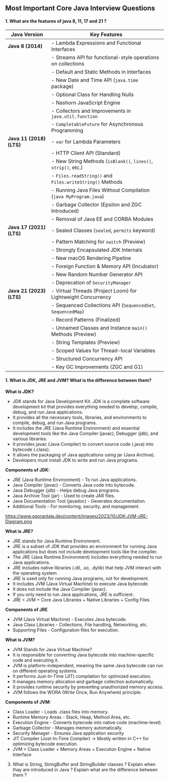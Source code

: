 ## Most Important Core Java Interview Questions

#### 1. What are the features of java 8, 11, 17 and 21 ?

| Java Version | Key Features |
|-------------|-------------|
| **Java 8 (2014)** | - Lambda Expressions and Functional Interfaces  |
|             | - Streams API for functional-style operations on collections |
|             | - Default and Static Methods in Interfaces |
|             | - New Date and Time API (`java.time` package) |
|             | - Optional Class for Handling Nulls |
|             | - Nashorn JavaScript Engine |
|             | - Collectors and Improvements in `java.util.function` |
|             | - `CompletableFuture` for Asynchronous Programming |
| **Java 11 (2018) (LTS)** | - `var` for Lambda Parameters |
|             | - HTTP Client API (Standard) |
|             | - New String Methods (`isBlank()`, `lines()`, `strip()`, etc.) |
|             | - `Files.readString()` and `Files.writeString()` Methods |
|             | - Running Java Files Without Compilation (`java MyProgram.java`) |
|             | - Garbage Collector (Epsilon and ZGC Introduced) |
|             | - Removal of Java EE and CORBA Modules |
| **Java 17 (2021) (LTS)** | - Sealed Classes (`sealed`, `permits` keyword) |
|             | - Pattern Matching for `switch` (Preview) |
|             | - Strongly Encapsulated JDK Internals |
|             | - New macOS Rendering Pipeline |
|             | - Foreign Function & Memory API (Incubator) |
|             | - New Random Number Generator API |
|             | - Deprecation of `SecurityManager` |
| **Java 21 (2023) (LTS)** | - Virtual Threads (Project Loom) for Lightweight Concurrency |
|             | - Sequenced Collections API (`SequencedSet`, `SequencedMap`) |
|             | - Record Patterns (Finalized) |
|             | - Unnamed Classes and Instance `main()` Methods (Preview) |
|             | - String Templates (Preview) |
|             | - Scoped Values for Thread-local Variables |
|             | - Structured Concurrency API |
|             | - Key GC Improvements (ZGC and G1) |


#### 1. What is JDK, JRE and JVM? What is the difference between them?

**What is JDK?** 
- JDK stands for Java Development Kit. JDK is a complete software development kit that provides everything needed to develop, compile, debug, and run Java applications.
- It provides all the necessary tools, libraries, and environments to compile, debug, and run Java programs.
- It includes the JRE (Java Runtime Environment) and essential development tools like the Java Compiler (javac), Debugger (jdb), and various libraries.
- It provides javac (Java Compiler) to convert source code (.java) into bytecode (.class).
- It allows the packaging of Java applications using jar (Java Archive).
- Developers must install JDK to write and run Java programs.

**Components of JDK:**
- JRE (Java Runtime Environment) - To run Java applications.
- Java Compiler (javac) - Converts Java code into bytecode.
- Java Debugger (jdb) - Helps debug Java programs.
- Java Archive Tool (jar) - Used to create JAR files.
- Java Documentation Tool (javadoc) - Generates documentation.
- Additional Tools - For monitoring, security, and management.

https://www.ggorantala.dev/content/images/2023/10/JDK-JVM-JRE-Diagram.png

**What is JRE?**
- JRE stands for Java Runtime Environment.
- JRE is a subset of JDK that provides an environment for running Java applications but does not include development tools like the compiler.
- The JRE (Java Runtime Environment) includes everything needed to run Java applications.
- JRE includes native libraries (.dll, .so, .dylib) that help JVM interact with the operating system.
- JRE is used only for running Java programs, not for development.
- It includes JVM (Java Virtual Machine) to execute Java bytecode.
- It does not include the Java Compiler (javac).
- If you only need to run Java applications, JRE is sufficient.
- JRE = JVM + Core Java Libraries + Native Libraries + Config Files

**Components of JRE**
- JVM (Java Virtual Machine) - Executes Java bytecode.
- Java Class Libraries - Collections, File handling, Networking, etc.
- Supporting Files - Configuration files for execution.

**What is JVM?** 
- JVM Stands for Java Virtual Machine?
- It is responsible for converting Java bytecode into machine-specific code and executing it.
- JVM is platform-independent, meaning the same Java bytecode can run on different operating systems.
- It performs Just-In-Time (JIT) compilation for optimized execution.
- It manages memory allocation and garbage collection automatically.
- It provides runtime security by preventing unauthorized memory access.
- JVM follows the WORA (Write Once, Run Anywhere) principle.

**Components of JVM:**
- Class Loader - Loads .class files into memory.
- Runtime Memory Areas - Stack, Heap, Method Area, etc.
- Execution Engine - Converts bytecode into native code (machine-level).
- Garbage Collector - Manages memory automatically.
- Security Manager - Ensures Java application security
- JIT Compiler (Just-In-Time Compiler) → Mostly written in C++ for optimizing bytecode execution.
- JVM = Class Loader + Memory Areas + Execution Engine + Native Interface




3. What is String, StringBuffer and StringBuilder classes ? Explain when thay are introduced in Java ? Explain what are the difference between them ? 

